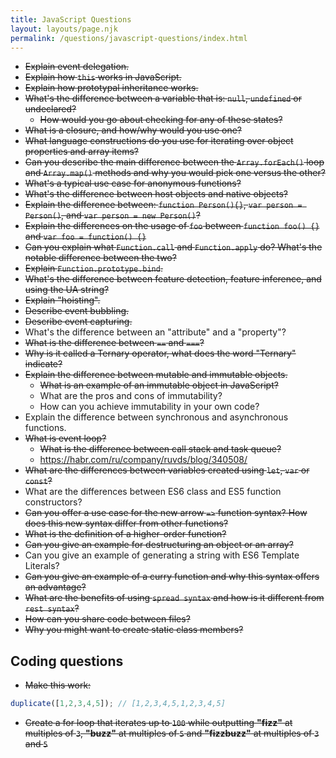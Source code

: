```yaml
---
title: JavaScript Questions
layout: layouts/page.njk
permalink: /questions/javascript-questions/index.html
---
```


* ~~Explain event delegation.~~
* ~~Explain how `this` works in JavaScript.~~
* ~~Explain how prototypal inheritance works.~~
* ~~What's the difference between a variable that is: `null`, `undefined` or undeclared?~~
  * ~~How would you go about checking for any of these states?~~
* ~~What is a closure, and how/why would you use one?~~
* ~~What language constructions do you use for iterating over object properties and array items?~~
* ~~Can you describe the main difference between the `Array.forEach()` loop and `Array.map()` methods and why you would pick one versus the other?~~
* ~~What's a typical use case for anonymous functions?~~
* ~~What's the difference between host objects and native objects?~~
* ~~Explain the difference between: `function Person(){}`, `var person = Person()`, and `var person = new Person()`?~~
* ~~Explain the differences on the usage of `foo` between `function foo() {}` and `var foo = function() {}`~~
* ~~Can you explain what `Function.call` and `Function.apply` do? What's the notable difference between the two?~~
* ~~Explain `Function.prototype.bind`.~~
* ~~What's the difference between feature detection, feature inference, and using the UA string?~~
* ~~Explain "hoisting".~~
* ~~Describe event bubbling.~~
* ~~Describe event capturing.~~
* What's the difference between an "attribute" and a "property"?
* ~~What is the difference between `==` and `===`?~~
* ~~Why is it called a Ternary operator, what does the word "Ternary" indicate?~~
* ~~Explain the difference between mutable and immutable objects.~~
  * ~~What is an example of an immutable object in JavaScript?~~
  * What are the pros and cons of immutability?
  * How can you achieve immutability in your own code?
* Explain the difference between synchronous and asynchronous functions.
* ~~What is event loop?~~
  * ~~What is the difference between call stack and task queue?~~
  * https://habr.com/ru/company/ruvds/blog/340508/
* ~~What are the differences between variables created using `let`, `var` or `const`?~~
* What are the differences between ES6 class and ES5 function constructors?
* ~~Can you offer a use case for the new arrow `=>` function syntax? How does this new syntax differ from other functions?~~
* ~~What is the definition of a higher-order function?~~
* ~~Can you give an example for destructuring an object or an array?~~
* Can you give an example of generating a string with ES6 Template Literals?
* ~~Can you give an example of a curry function and why this syntax offers an advantage?~~
* ~~What are the benefits of using `spread syntax` and how is it different from `rest syntax`?~~
* ~~How can you share code between files?~~
* ~~Why you might want to create static class members?~~

## Coding questions
* ~~Make this work:~~
```javascript
duplicate([1,2,3,4,5]); // [1,2,3,4,5,1,2,3,4,5]
```
* ~~Create a for loop that iterates up to `100` while outputting **"fizz"** at multiples of `3`, **"buzz"** at multiples of `5` and **"fizzbuzz"** at multiples of `3` and `5`~~
